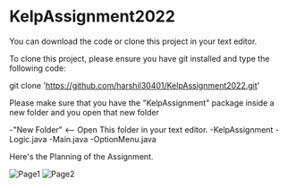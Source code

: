 # KelpAssignment2022

You can download the code or clone this project in your text editor.

To clone this project, please ensure you have git installed and type the following code: 

git clone 'https://github.com/harshil30401/KelpAssignment2022.git'


Please make sure that you have the "KelpAssignment" package inside a new folder and you open that new folder

  -"New Folder"  <-- Open This folder in your text editor.
    -KelpAssignment
      -Logic.java
      -Main.java
      -OptionMenu.java

Here's the Planning of the Assignment.


![Page1](https://user-images.githubusercontent.com/67827200/209051378-bf6a78e2-6211-41ff-82af-7245ed19b568.JPG)
![Page2](https://user-images.githubusercontent.com/67827200/209051382-c5e3b52e-e9ae-4e53-acee-0b32d0da8b8f.JPG)

